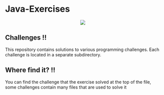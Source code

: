 # Java-Exercises

<div align="center">
  <img src="https://upload.wikimedia.org/wikipedia/en/3/30/Java_programming_language_logo.svg">
</div>

## Challenges :bangbang:
This repository contains solutions to various programming challenges. Each challenge is located in a separate subdirectory.

## Where find it? :bangbang:
You can find the challenge that the exercise solved at the top of the file, some challenges contain many files that are used to solve it
